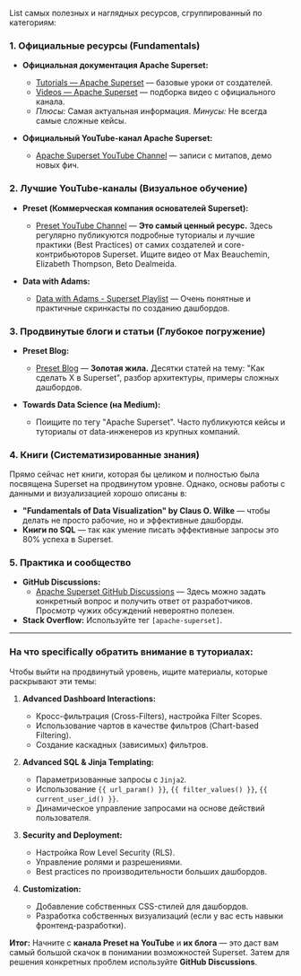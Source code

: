 List самых полезных и наглядных ресурсов, сгруппированный по категориям:

### 1. Официальные ресурсы (Fundamentals)

*   **Официальная документация Apache Superset:**
    *   [Tutorials — Apache Superset](https://superset.apache.org/docs/tutorials) — базовые уроки от создателей.
    *   [Videos — Apache Superset](https://superset.apache.org/docs/videos) — подборка видео с официального канала.
    *   *Плюсы:* Самая актуальная информация. *Минусы:* Не всегда самые сложные кейсы.

*   **Официальный YouTube-канал Apache Superset:**
    *   [Apache Superset YouTube Channel](https://www.youtube.com/c/ApacheSuperset) — записи с митапов, демо новых фич.

### 2. Лучшие YouTube-каналы (Визуальное обучение)

*   **Preset (Коммерческая компания основателей Superset):**
    *   [Preset YouTube Channel](https://www.youtube.com/c/PresetIO) — **Это самый ценный ресурс.** Здесь регулярно публикуются подробные туториалы и лучшие практики (Best Practices) от самих создателей и core-контрибьюторов Superset. Ищите видео от Max Beauchemin, Elizabeth Thompson, Beto Dealmeida.

*   **Data with Adams:**
    *   [Data with Adams - Superset Playlist](https://www.youtube.com/playlist?list=PLTP_wg-pA-1eTxL7uXSW16i3Ba51F4hnH) — Очень понятные и практичные скринкасты по созданию дашбордов.

### 3. Продвинутые блоги и статьи (Глубокое погружение)

*   **Preset Blog:**
    *   [Preset Blog](https://preset.io/blog/) — **Золотая жила.** Десятки статей на тему: "Как сделать X в Superset", разбор архитектуры, примеры сложных дашбордов.

*   **Towards Data Science (на Medium):**
    *   Поищите по тегу "Apache Superset". Часто публикуются кейсы и туториалы от data-инженеров из крупных компаний.

### 4. Книги (Систематизированные знания)

Прямо сейчас нет книги, которая бы целиком и полностью была посвящена Superset на продвинутом уровне. Однако, основы работы с данными и визуализацией хорошо описаны в:
*   **"Fundamentals of Data Visualization" by Claus O. Wilke** — чтобы делать не просто рабочие, но и эффективные дашборды.
*   **Книги по SQL** — так как умение писать эффективные запросы это 80% успеха в Superset.

### 5. Практика и сообщество

*   **GitHub Discussions:**
    *   [Apache Superset GitHub Discussions](https://github.com/apache/superset/discussions) — Здесь можно задать конкретный вопрос и получить ответ от разработчиков. Просмотр чужих обсуждений невероятно полезен.
*   **Stack Overflow:** Используйте тег `[apache-superset]`.

---

### На что specifically обратить внимание в туториалах:

Чтобы выйти на продвинутый уровень, ищите материалы, которые раскрывают эти темы:

1.  **Advanced Dashboard Interactions:**
    *   Кросс-фильтрация (Cross-Filters), настройка Filter Scopes.
    *   Использование чартов в качестве фильтров (Chart-based Filtering).
    *   Создание каскадных (зависимых) фильтров.

2.  **Advanced SQL & Jinja Templating:**
    *   Параметризованные запросы с `Jinja2`.
    *   Использование `{{ url_param() }}`, `{{ filter_values() }}`, `{{ current_user_id() }}`.
    *   Динамическое управление запросами на основе действий пользователя.

3.  **Security and Deployment:**
    *   Настройка Row Level Security (RLS).
    *   Управление ролями и разрешениями.
    *   Best practices по производительности больших дашбордов.

4.  **Customization:**
    *   Добавление собственных CSS-стилей для дашбордов.
    *   Разработка собственных визуализаций (если у вас есть навыки фронтенд-разработки).

**Итог:** Начните с **канала Preset на YouTube** и **их блога** — это даст вам самый большой скачок в понимании возможностей Superset. Затем для решения конкретных проблем используйте **GitHub Discussions**.

